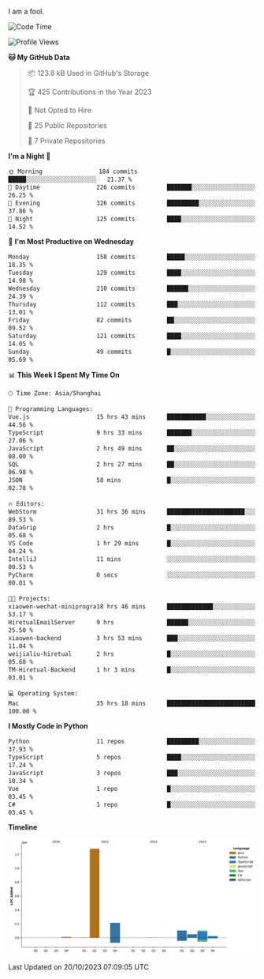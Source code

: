 I am a fool.

<!--START_SECTION:waka-->
![Code Time](http://img.shields.io/badge/Code%20Time-807%20hrs%2056%20mins-blue)

![Profile Views](http://img.shields.io/badge/Profile%20Views-0-blue)

**🐱 My GitHub Data** 

> 📦 123.8 kB Used in GitHub's Storage 
 > 
> 🏆 425 Contributions in the Year 2023
 > 
> 🚫 Not Opted to Hire
 > 
> 📜 25 Public Repositories 
 > 
> 🔑 7 Private Repositories 
 > 
**I'm a Night 🦉** 

```text
🌞 Morning                184 commits         █████░░░░░░░░░░░░░░░░░░░░   21.37 % 
🌆 Daytime                226 commits         ███████░░░░░░░░░░░░░░░░░░   26.25 % 
🌃 Evening                326 commits         █████████░░░░░░░░░░░░░░░░   37.86 % 
🌙 Night                  125 commits         ████░░░░░░░░░░░░░░░░░░░░░   14.52 % 
```
📅 **I'm Most Productive on Wednesday** 

```text
Monday                   158 commits         █████░░░░░░░░░░░░░░░░░░░░   18.35 % 
Tuesday                  129 commits         ████░░░░░░░░░░░░░░░░░░░░░   14.98 % 
Wednesday                210 commits         ██████░░░░░░░░░░░░░░░░░░░   24.39 % 
Thursday                 112 commits         ███░░░░░░░░░░░░░░░░░░░░░░   13.01 % 
Friday                   82 commits          ██░░░░░░░░░░░░░░░░░░░░░░░   09.52 % 
Saturday                 121 commits         ████░░░░░░░░░░░░░░░░░░░░░   14.05 % 
Sunday                   49 commits          █░░░░░░░░░░░░░░░░░░░░░░░░   05.69 % 
```


📊 **This Week I Spent My Time On** 

```text
🕑︎ Time Zone: Asia/Shanghai

💬 Programming Languages: 
Vue.js                   15 hrs 43 mins      ███████████░░░░░░░░░░░░░░   44.56 % 
TypeScript               9 hrs 33 mins       ███████░░░░░░░░░░░░░░░░░░   27.06 % 
JavaScript               2 hrs 49 mins       ██░░░░░░░░░░░░░░░░░░░░░░░   08.00 % 
SQL                      2 hrs 27 mins       ██░░░░░░░░░░░░░░░░░░░░░░░   06.98 % 
JSON                     58 mins             █░░░░░░░░░░░░░░░░░░░░░░░░   02.78 % 

🔥 Editors: 
WebStorm                 31 hrs 36 mins      ██████████████████████░░░   89.53 % 
DataGrip                 2 hrs               █░░░░░░░░░░░░░░░░░░░░░░░░   05.68 % 
VS Code                  1 hr 29 mins        █░░░░░░░░░░░░░░░░░░░░░░░░   04.24 % 
IntelliJ                 11 mins             ░░░░░░░░░░░░░░░░░░░░░░░░░   00.53 % 
PyCharm                  0 secs              ░░░░░░░░░░░░░░░░░░░░░░░░░   00.01 % 

🐱‍💻 Projects: 
xiaowen-wechat-miniprogra18 hrs 46 mins      █████████████░░░░░░░░░░░░   53.17 % 
HiretualEmailServer      9 hrs               ██████░░░░░░░░░░░░░░░░░░░   25.50 % 
xiaowen-backend          3 hrs 53 mins       ███░░░░░░░░░░░░░░░░░░░░░░   11.04 % 
weijialiu-hiretual       2 hrs               █░░░░░░░░░░░░░░░░░░░░░░░░   05.68 % 
TM-Hiretual-Backend      1 hr 3 mins         █░░░░░░░░░░░░░░░░░░░░░░░░   03.01 % 

💻 Operating System: 
Mac                      35 hrs 18 mins      █████████████████████████   100.00 % 
```

**I Mostly Code in Python** 

```text
Python                   11 repos            █████████░░░░░░░░░░░░░░░░   37.93 % 
TypeScript               5 repos             ████░░░░░░░░░░░░░░░░░░░░░   17.24 % 
JavaScript               3 repos             ███░░░░░░░░░░░░░░░░░░░░░░   10.34 % 
Vue                      1 repo              █░░░░░░░░░░░░░░░░░░░░░░░░   03.45 % 
C#                       1 repo              █░░░░░░░░░░░░░░░░░░░░░░░░   03.45 % 
```



**Timeline**

![Lines of Code chart](https://raw.githubusercontent.com/VeejaLiu/VeejaLiu/master/assets/bar_graph.png)


 Last Updated on 20/10/2023 07:09:05 UTC
<!--END_SECTION:waka-->
